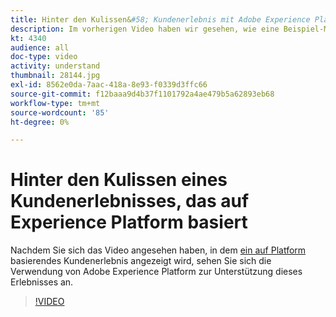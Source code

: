 ```yaml
---
title: Hinter den Kulissen&#58; Kundenerlebnis mit Adobe Experience Platform
description: Im vorherigen Video haben wir gesehen, wie eine Beispiel-Marke, Luma, in der Lage war, ein reichhaltiges, lohnendes und relevantes Kundenerlebnis zu schaffen. In diesem Video wird untersucht, wie Adobe Experience Platform für diese Journey verwendet wird.
kt: 4340
audience: all
doc-type: video
activity: understand
thumbnail: 28144.jpg
exl-id: 8562e0da-7aac-418a-8e93-f0339d3ffc66
source-git-commit: f12baaa9d4b37f1101792a4ae479b5a62893eb68
workflow-type: tm+mt
source-wordcount: '85'
ht-degree: 0%

---
```


# Hinter den Kulissen eines Kundenerlebnisses, das auf Experience Platform basiert

Nachdem Sie sich das Video angesehen haben, in dem [ein auf Platform](customer-experience.md) basierendes Kundenerlebnis angezeigt wird, sehen Sie sich die Verwendung von Adobe Experience Platform zur Unterstützung dieses Erlebnisses an.

>[!VIDEO](https://video.tv.adobe.com/v/28144?quality=12&learn=on)
